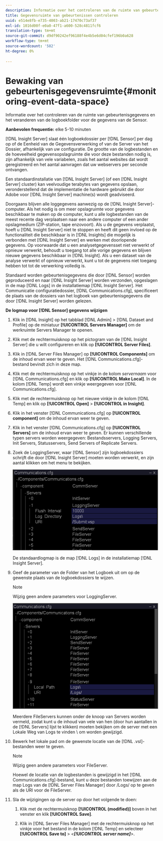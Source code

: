 ```yaml
---
description: Informatie over het controleren van de ruimte van gebeurtenisgegevens en het veranderen van de logboekfolder voor de gegevens van de Sensor.
title: Gegevensruimte van gebeurtenissen controleren
uuid: e514e8fb-e735-4003-ab21-17470c73af37
exl-id: 1016d00f-e0a0-47f1-a600-528c4811fcf6
translation-type: tm+mt
source-git-commit: d9df90242ef96188f4e4b5e6d04cfef196b0a628
workflow-type: tm+mt
source-wordcount: '582'
ht-degree: 0%

---
```


# Bewaking van gebeurtenisgegevensruimte{#monitoring-event-data-space}

Informatie over het controleren van de ruimte van gebeurtenisgegevens en het veranderen van de logboekfolder voor de gegevens van de Sensor.

**Aanbevolen frequentie:** elke 5-10 minuten

[!DNL Insight Server] slaat één logboekdossier per  [!DNL Sensor] per dag op of de Eenheid van de Gegevensverwerking of van de Server van het Dossier, afhankelijk van uw configuratie. De grootte van de logbestanden en de hoeveelheid gegevensopslagruimte die voor deze bestanden nodig is, zijn afhankelijk van vele variabelen, zoals het aantal websites dat wordt geregistreerd en het aantal aanvragen dat uw webservers per seconde ontvangen.

Een standaardinstallatie van [!DNL Insight Server] (of een [!DNL Insight Server] cluster) kan veelvoudige terabytes van gegevens opslaan, veronderstellend dat de implementatie de hardware gebruikt die door Adobe voor [!DNL Insight Server] machine(s) wordt geadviseerd.

Doorgaans blijven alle loggegevens aanwezig op de [!DNL Insight Server]-computer. Als het nodig is om meer opslagruimte voor gegevens beschikbaar te maken op de computer, kunt u alle logbestanden van de meest recente dag verplaatsen naar een andere computer of een ander opslagmedium (ZIP-station, tape enzovoort). Als u de gegevens verplaatst, hoeft u [!DNL Insight Server] niet te stoppen en heeft dit geen invloed op de functionaliteit die beschikbaar is in [!DNL Insights] die mogelijk is verbonden met [!DNL Insight Server] en werken met doorlopende gegevens. Op voorwaarde dat u een analysetgegevensset niet verwerkt of opnieuw verwerkt, behoudt u toegang tot alle vorige gegevens en blijven nieuwe gegevens beschikbaar in [!DNL Insight]. Als u een dataset van de analyse verwerkt of opnieuw verwerkt, kunt u tot de gegevens niet toegang hebben tot tot de verwerking volledig is.

Standaard worden gebeurtenisgegevens die door [!DNL Sensor] worden geproduceerd en naar [!DNL Insight Server] worden verzonden, opgeslagen in de map [!DNL Logs] in de installatiemap [!DNL Insight Server]. Het Communicatie configuratiedossier, [!DNL Communications.cfg], specificeert de plaats van de dossiers van het logboek van gebeurtenisgegevens die door [!DNL Insight Server] worden gelezen.

**De logmap voor  [!DNL Sensor] gegevens wijzigen**

1. Klik in [!DNL Insight] op het tabblad [!DNL Admin] > [!DNL Dataset and Profile] op de miniatuur **[!UICONTROL Servers Manager]** om de werkruimte Servers Manager te openen.
1. Klik met de rechtermuisknop op het pictogram van de [!DNL Insight Server] die u wilt configureren en klik op **[!UICONTROL Server Files]**.
1. Klik in [!DNL Server Files Manager] op **[!UICONTROL Components]** om de inhoud ervan weer te geven. Het [!DNL Communications.cfg]-bestand bevindt zich in deze map.
1. Klik met de rechtermuisknop op het vinkje in de kolom *servernaam* voor [!DNL Communications.cfg] en klik op **[!UICONTROL Make Local]**. In de kolom [!DNL Temp] wordt een vinkje weergegeven voor [!DNL Communications.cfg].
1. Klik met de rechtermuisknop op het nieuwe vinkje in de kolom [!DNL Temp] en klik op **[!UICONTROL Open]** > **[!UICONTROL in Insight]**.
1. Klik in het venster [!DNL Communications.cfg] op **[!UICONTROL component]** om de inhoud ervan weer te geven.
1. Klik in het venster [!DNL Communications.cfg] op **[!UICONTROL Servers]** om de inhoud ervan weer te geven. Er kunnen verschillende typen servers worden weergegeven: Bestandsservers, Logging Servers, Init Servers, Statusservers, Send Servers of Replicate Servers.
1. Zoek de LoggingServer, waar [!DNL Sensor] zijn logboekdossiers schrijft die door [!DNL Insight Server] moeten worden verwerkt, en zijn aantal klikken om het menu te bekijken.

   ![Stapinfo](assets/cfg_communications_examplevalues_logging.png)

   De standaardlogmap is de map [!DNL Logs] in de installatiemap [!DNL Insight Server].

1. Geef de parameter van de Folder van het Logboek uit om op de gewenste plaats van de logboekdossiers te wijzen.

   >[!NOTE]
   >
   >Wijzig geen andere parameters voor LoggingServer.

   ![](assets/cfg_communicates_logslocalpath_egvalues.png)

   Meerdere FileServers kunnen onder de knoop van Servers worden vermeld, zodat kunt u de inhoud van vele van hen (door hun aantallen in de [!DNL Servers] lijst te klikken) moeten bekijken om de server met een Lokale Weg van Logs te vinden \ om worden gewijzigd.

1. Bewerk het lokale pad om de gewenste locatie van de [!DNL .vsl]-bestanden weer te geven.

   >[!NOTE]
   >
   >Wijzig geen andere parameters voor FileServer.

   Hoewel de locatie van de logbestanden is gewijzigd in het [!DNL Communications.cfg]-bestand, kunt u deze bestanden toewijzen aan de map Logs van de [!DNL Server Files Manager] door /Logs/ op te geven als de URI voor de FileServer.

1. Sla de wijzigingen op de server op door het volgende te doen:

   1. Klik met de rechtermuisknop **[!UICONTROL (modified)]** boven in het venster en klik **[!UICONTROL Save]**.

   1. Klik in [!DNL Server Files Manager] met de rechtermuisknop op het vinkje voor het bestand in de kolom [!DNL Temp] en selecteer **[!UICONTROL Save to]** > *&lt;**[!UICONTROL server name]**>*.
